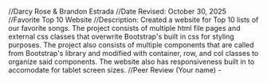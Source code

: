 //Darcy Rose & Brandon Estrada
//Date Revised: October 30, 2025
//Favorite Top 10 Website
//Description: Created a website for Top 10 lists of our favorite songs. The project consists of multiple html file pages and external css classes that overwrite Bootstrap's built in css for styling purposes. The project also consists of multiple components that are called from Bootstrap's library and modified with container, row, and col classes to organize said components. The website also has responsiveness built in to accomodate for tablet screen sizes.
//Peer Review (Your name) - 